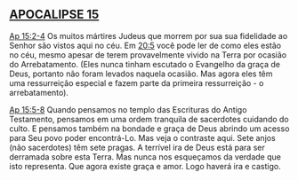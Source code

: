 ## [APOCALIPSE 15](http://bibliaonline.com.br/acf/ap/15) 

[Ap 15:2-4](http://bibliaonline.com.br/acf/ap/15/2-4) Os muitos mártires Judeus que morrem por sua sua fidelidade ao Senhor são vistos aqui no céu. Em [20:5](http://bibliaonline.com.br/acf/ap/20/5) você pode ler de como eles estão no céu, mesmo apesar de terem provavelmente vivido na Terra por ocasião do Arrebatamento. (Eles nunca tinham escutado o Evangelho da graça de Deus, portanto não foram levados naquela ocasião. Mas agora eles têm uma ressurreição especial e fazem parte da primeira ressurreição - o arrebatamento).

[Ap 15:5-8](http://bibliaonline.com.br/acf/ap/15/5-8) Quando pensamos no templo das Escrituras do Antigo Testamento, pensamos em uma ordem tranquila de sacerdotes cuidando do culto. E pensamos também na bondade e graça de Deus abrindo um acesso para Seu povo poder encontrá-Lo. Mas veja o contraste aqui. Sete anjos (não sacerdotes) têm sete pragas. A terrível ira de Deus está para ser derramada sobre esta Terra. Mas nunca nos esqueçamos da verdade que isto representa. Que agora existe graça e amor. Logo haverá ira e castigo.